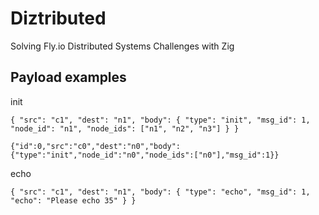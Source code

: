 # Diztributed

Solving Fly.io Distributed Systems Challenges with Zig

## Payload examples

init

```
{ "src": "c1", "dest": "n1", "body": { "type": "init", "msg_id": 1, "node_id": "n1", "node_ids": ["n1", "n2", "n3"] } }
```

```
{"id":0,"src":"c0","dest":"n0","body":{"type":"init","node_id":"n0","node_ids":["n0"],"msg_id":1}}
```

echo

```
{ "src": "c1", "dest": "n1", "body": { "type": "echo", "msg_id": 1, "echo": "Please echo 35" } }
```
